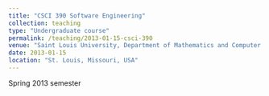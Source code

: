 ```yaml
---
title: "CSCI 390 Software Engineering"
collection: teaching
type: "Undergraduate course"
permalink: /teaching/2013-01-15-csci-390
venue: "Saint Louis University, Department of Mathematics and Computer Science"
date: 2013-01-15
location: "St. Louis, Missouri, USA"
---
```


Spring 2013 semester

